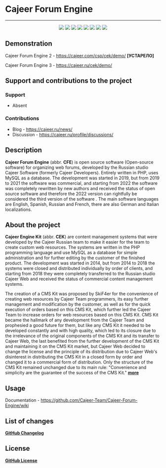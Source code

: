 #  Cajeer Forum Engine

____

<div align="center">
 <img src="https://img.shields.io/badge/downloads-0-green"/>
 <img src="https://img.shields.io/badge/made%20by-cajeer-blue"/>
 <img src="https://img.shields.io/badge/software-open--source-yellowgreen"/>
 <img src="https://img.shields.io/github/issues/Cajeer-Team/Cajeer-Forum-Engine"/>
 <img src="https://img.shields.io/github/forks/Cajeer-Team/Cajeer-Forum-Engine"/>
 <img src="https://img.shields.io/github/stars/Cajeer-Team/Cajeer-Forum-Engine"/>
 <img src="https://img.shields.io/badge/donations-0₿-red"/>
 <img src="https://img.shields.io/badge/license-cc%20by--sa%204.0-brightgreen"/>
</div>

## Demonstration
Cajeer Forum Engine 2 - https://cajeer.com/csp/cek/demo/ **[УСТАРЕЛО]**

Cajeer Forum Engine 3 - https://cajeer.ru/cek/demo/

## Support and contributions to the project
### Support
* Absent
### Contributions
* Blog - https://cajeer.ru/news/
* Discussion - https://cajeer.ru/profile/discussions/

## Description
**Cajeer Forum Engine** (abbr. **CFE**) is open source software (Open-source software) for organizing web forums, developed by the Russian studio Cajeer Software (formerly Cajeer Developers). Entirely written in PHP, uses MySQL as a database. The development was started in 2019, but from 2019 to 2021 the software was commercial, and starting from 2022 the software was completely rewritten by new authors and received the status of open source software and therefore the 2022 version can rightfully be considered the third version of the software . The main software languages are English, Spanish, Russian and French, there are also German and Italian localizations.

## About the project
**Cajeer Engine Kit** (abbr. **CEK**) are content management systems that were developed by the Cajeer Russian team to make it easier for the team to create custom web resources. The systems are written in the PHP programming language and use MySQL as a database for simple administration and for further editing by the customer of the finished product. The development was started in 2014, but from 2014 to 2018 the systems were closed and distributed individually by order of clients, and starting from 2018 they were completely transferred to the Russian studio Cajeer Web and received the status of commercial content management systems.

The creation of a CMS Kit was proposed by SkiF4er for the convenience of creating web resources by Cajeer Team programmers, its easy further management and modification by the customer, as well as for the quick execution of orders based on this CMS Kit, which further led the Cajeer Team to increase orders for web resources based on this CMS Kit. CMS Kit became the hallmark of any development from the Cajeer Team and prophesied a good future for them, but like any CMS Kit it needed to be developed constantly and with high quality, which led to its closure due to the irrelevance of the original components of the CMS Kit and its transfer to Cajeer Web, the last benefited from the further development of the CMS Kit and maintaining it on the CMS Kit market, but Cajeer Web decided to change the license and the principle of its distribution due to Cajeer Web's disinterest in distributing the CMS Kit in a closed form by order and changed it to a commercial form of distribution. Only the structure of the CMS Kit remained unchanged due to its main rule: "Convenience and simplicity are the guarantee of the success of the CMS Kit." **[more](https://github.com/Cajeer-Team/Cajeer-Forum-Engine/blob/main/STORY.md)**

## Usage
Documentation - https://github.com/Cajeer-Team/Cajeer-Forum-Engine/wiki

## List of changes
**[GitHub Changelog](https://github.com/Cajeer-Team/Cajeer-Forum-Engine/blob/main/CHANGELOG.md)**

## License
**[GitHub License](https://github.com/Cajeer-Team/Cajeer-Forum-Engine/blob/main/LICENSE.md)**
